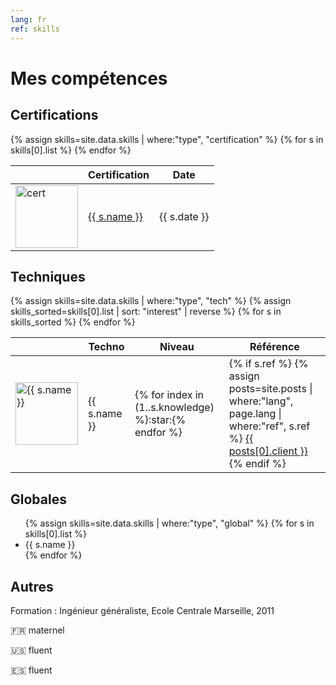 ```yaml
---
lang: fr
ref: skills
---
```


# Mes compétences

## Certifications

<table>
    <thead><tr><th></th><th>Certification</th><th>Date</th></tr></thead>
    <tbody>
        {% assign skills=site.data.skills | where:"type", "certification" %}
        {% for s in skills[0].list  %}
        <tr>
            <td><img src="/assets/images/skills/{{ s.logo }}.png" alt="cert" width="100"/></td>
            <td><a href="{{ s.accredible }}">{{ s.name }}</a></td>
            <td>{{ s.date }}</td>
        </tr>
        {% endfor %}
    </tbody>
</table>

## Techniques

<table>
    <thead><tr><th></th><th>Techno</th><th>Niveau</th><th>Référence</th></tr></thead>
    <tbody>
        {% assign skills=site.data.skills | where:"type", "tech" %}
        {% assign skills_sorted=skills[0].list | sort: "interest" | reverse %}
        {% for s in skills_sorted %}
        <tr class="skill_active_{{ s.active }}">
            <td><img src="/assets/images/skills/{{ s.name }}.png" alt="{{ s.name }}" width="100"/></td>
            <td>{{ s.name }}</td>
            <td>{% for index in (1..s.knowledge) %}:star:{% endfor %}</td>
            <td>
            {% if s.ref %}
            {% assign posts=site.posts | where:"lang", page.lang | where:"ref", s.ref %}
            <a href="{{posts[0].url | prepend: site.baseurl}}">{{ posts[0].client }}</a>
            {% endif %}
            </td>
        </tr>
        {% endfor %}
    </tbody>
</table>

## Globales

<ul>
    {% assign skills=site.data.skills | where:"type", "global" %}
    {% for s in skills[0].list %}
    <li>
      <span>{{ s.name }}</span>
    </li>
    {% endfor %}
</ul>

## Autres

Formation : Ingénieur généraliste, Ecole Centrale Marseille, 2011

:fr: maternel

:us: fluent

:es: fluent
